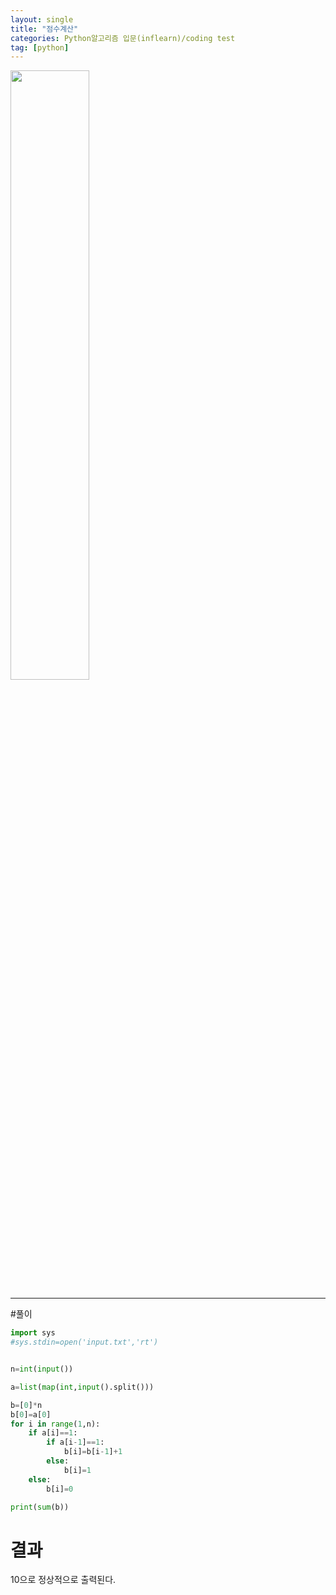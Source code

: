 ```yaml
---
layout: single
title: "점수계산"
categories: Python알고리즘 입문(inflearn)/coding test
tag: [python]
---
```



<image src="https://user-images.githubusercontent.com/81250039/213105915-235ca6c4-0a29-42e9-9dba-534c38229e14.png" width="50%" height="50%">

<hr>
#풀이 

```python
import sys
#sys.stdin=open('input.txt','rt')


n=int(input())

a=list(map(int,input().split()))

b=[0]*n
b[0]=a[0]
for i in range(1,n):
    if a[i]==1:
        if a[i-1]==1:
            b[i]=b[i-1]+1
        else:
            b[i]=1
    else:
        b[i]=0

print(sum(b))

```
# 결과
  10으로 정상적으로 출력된다.
